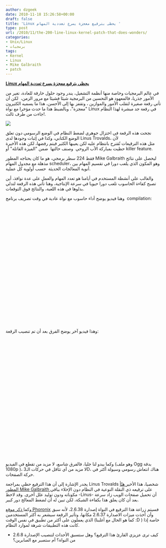 ```yaml
---
author: dzgeek
date: 2010-11-18 15:26:58+00:00
draft: false
title: 'Linux يحظى بترقيع معجزة يسرع تعددية المهام '
type: post
url: /2010/11/the-200-line-linux-kernel-patch-that-does-wonders/
categories:
- Unix/Linux
- برمجيات
tags:
- Kernel
- Linux
- Mike Galbraith
- patch
---
```


**[Linux يحظى بترقيع معجزة يسرع تعددية المهام](https://www.it-scoop.com/2010/11/the-200-line-linux-kernel-patch-that-does-wonders)**


في عالم البرمجيات وخاصة منها أنظمة التشغيل، يندر وجود حلول خارقة للعادة، تغير من الأمور جذريا، فالمعهود هو التحسين من البرمجية شيئا فشيئا مع مرور الزمن،  لكن أن تأتي رقعة صغيرة لتقلب الأمور والموازين ، وتقفز بها إلى الأحسن، هذا ما يسميه الكثيرون "معجزة"، وبالضبط هذا ما حدث مؤخرا مع نواة Linux في رقعة جد مبشرة لهذا النظام جاءت من طرف ثالث!.

[![](https://www.it-scoop.com/wp-content/uploads/2010/11/kernel_panic-273x300.png)
](https://www.it-scoop.com/2010/11/the-200-line-linux-kernel-patch-that-does-wonders)

نجحت هذه الرقعة في اختزال جوهري لضغط النظام في الوضع الرسومي دون تعلق الوضع الكتابي، وكذا في إثبات وجودها لدى Linus Trovalds، لأن مثل هذه الترقيعات تُقترح بانتظام عليه لكن يعيبها الكثير فيتم رفضها، لكن هذه الأخيرة حظيت بمباركة الأب الروحي  وصنف حالتها  ضمن "الميزة القاتلة" أو killer feature.

فقط 224 سطر برمجي، هو ما كان يحتاجه المطور Mike Galbraith ليحصل على نتائج مذهلة مع مجدول المهام scheduler، وهو المكون الذي يلعب دورا في تقسيم المهام بين أنوية المعالجات الحديثة  حسب أولوية كل عملية.

والغالب على أنشطة المستخدم في أيامنا هو تعدد المهام والعمل على عدة نوافذ، أين تصبح كفاءة الحاسوب تلعب دورا حيويا في سرعة الإنتاجية، وهنا تأتي هذه الرقعة لتدلي بدلوها في هذه اللعبة، والنتائج فوق التوقعات.

وهنا فيديو يوضح أداء حاسوب مع نواة عادية في وقت تصريف برنامج  compilation:

<!-- more -->



<object classid="clsid:d27cdb6e-ae6d-11cf-96b8-444553540000" width="640" codebase="http://download.macromedia.com/pub/shockwave/cabs/flash/swflash.cab#version=6,0,40,0" height="385"><embed src="http://www.youtube.com/v/uk70SeGA7pg?fs=1&hl=fr_FR" allowscriptaccess="always" height="385" width="640" allowfullscreen="true" type="application/x-shockwave-flash"></embed></object>

وهذا فيديو آخر يوضح الفرق بعد أن تم تنصيب الرقعة:



<object classid="clsid:d27cdb6e-ae6d-11cf-96b8-444553540000" width="640" codebase="http://download.macromedia.com/pub/shockwave/cabs/flash/swflash.cab#version=6,0,40,0" height="385"><embed src="http://www.youtube.com/v/prxInRdaNfc?fs=1&hl=fr_FR" allowscriptaccess="always" height="385" width="640" allowfullscreen="true" type="application/x-shockwave-flash"></embed></object>

وكما يبدو لنا جليا، فالفرق شاسع، لا مزيد من تقطع في الفيديو (وهو ملف Ogg بدقة 1080p )، لا مزيد من أي تثاقل في حركات الـ3D، هناك انتعاش رسومي وسيولة أكثر في حركة الصفحات.

يجدر الإشارة إلى أن هذا الترقيع حظي بمراجعة Linus Trovalds شخصيا، هذا الأخير[ هنّأ المطور Mike Galbraith ](http://marc.info/?l=linux-kernel&m=128979084506774&w=2)على ترقيعه ذي النقلة النوعية في النظام دون الإخلاء بباقي مكوناته ودون توليد علل أخرى. وقد لاحظ -Linus- أن تحميل صفحات الويب زاد سرعة بعد أن كان يعلق هذا بكفاءة الشبكة، لكن تبين له أن لضغط المعالج دور كبير.

وكما[ ذكر موقع Phoronix](http://www.phoronix.com/scan.php?page=article&item=linux_2637_video&num=2) فسيتم زراعة هذا الترقيع في النواة إصدارة 2.6.38، لأنه سبق وأن أخذت ميزات الاصدارة 2.6.37 مكانها، وتأثير الرقعة سيشعر به أكثر المستخدمين الذي يعملون على أكثر من تطبيق في نفس الوقت (كما هو الحال مع أغلبنا :D ) خاصة إذا كانت هذه التطبيقات شرهة لموارد النظام.

- كيف ترى عزيزي القارئ هذا الترقيع؟ وهل ستسبق الأحداث لتنصيب الإصدارة 2.6.8 من النواة؟ أم ستصبر مع الصابرين؟
